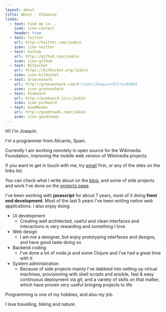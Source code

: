 ```yaml
---
layout: about
title: About - Chimeces
links:
  - text: Find me in...
    icon: icon-contact
    header: true
  - text: Twitter
    url: http://twitter.com/joakin
    icon: icon-twitter
  - text: Github
    url: http://github.com/joakin
    icon: icon-github
  - text: Bitbucket
    url: https://bitbucket.org/joakin
    icon: icon-bitbucket
  - text: Grooveshark
    url: http://grooveshark.com/#!/user/Joaquin+Oltra/66993
    icon: icon-grooveshark
  - text: Pinboard
    url: http://pinboard.in/u:joakin
    icon: icon-pinboard
  - text: GoodReads
    url: http://goodreads.com/joakin
    icon: icon-goodreads
---
```


Hi! I'm Joaquin.

I'm a programmer from Alicante, Spain.

Currently I am working remotely in open source for the Wikimedia Foundation,
improving the mobile web version of Wikimedia projects.

If you want to get in touch with me, try [email](mailto://joaquin@chimeces.com)
first, or any of the sites on the links list.

You can check what I write about on the [blog](/blog), and some of side
projects and work I've done on the [projects page](/projects).

I've been working with **javascript** for about 7 years, most of it doing
**front end development**. Most of the last 5 years I've been writing *native
web applications*. I also enjoy doing:

  * UI development
    * Creating well architected, useful and clean interfaces and interactions
      is very rewarding and something I love
  * Web design
    * I am not a designer, but enjoy prototyping interfaces and designs, and
      have good taste doing so
  * Backend coding
    * I've done a lot of node.js and some Clojure and I've had a great time
      with it
  * System administration
    * Because of side projects mainly I've dabbled into setting up virtual
      machines, provisioning with shell scripts and ansible, fast & easy
      continuous deployment via git, and a variety of skills on that matter,
      which have proven very useful bringing projects to life

Programming is one of my hobbies, and also my job.

I love travelling, biking and nature.

